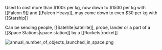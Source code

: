 Used to cost more than $100k per kg, now down to $1500 per kg with [[Falcon 9]] and [[Falcon Heavy]], may come down to even $30 per kg with [[Starship]]

Can be sending people, [[Satellite|satellite]], probe, lander or a part of a [[Space Stations|space station]] by a [[Rockets|rocket]]

![annual_number_of_objects_launched_in_space.png](annual_number_of_objects_launched_in_space.png)
